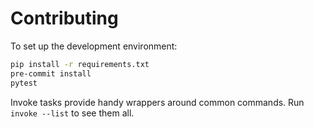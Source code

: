 # Contributing

To set up the development environment:

```bash
pip install -r requirements.txt
pre-commit install
pytest
```

Invoke tasks provide handy wrappers around common commands. Run `invoke --list` to see them all.
